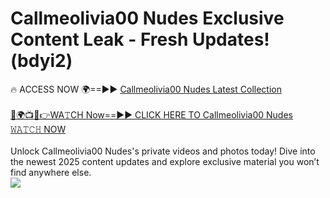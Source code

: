 # Callmeolivia00 Nudes Exclusive Content Leak - Fresh Updates! (bdyi2)

🔥 ACCESS NOW 🌍==►► <a href="https://tinyurl.com/2mz8nhtm" rel="nofollow">Callmeolivia00 Nudes Latest Collection</a>
<br><br>
[🔴🌍📺📱👉WA𝚃CH Now==►► CLICK HERE TO Callmeolivia00 Nudes 𝚆𝙰𝚃𝙲𝙷 NOW](https://tinyurl.com/2mz8nhtm)
<br><br>
Unlock Callmeolivia00 Nudes's private videos and photos today! Dive into the newest 2025 content updates and explore exclusive material you won’t find anywhere else.
<br>
<a href="https://tinyurl.com/2mz8nhtm" rel="nofollow" data-target="animated-image.originalLink"><img src="https://camo.githubusercontent.com/8a4f000d20f83aca3bf7ec5f350d767afa0574a8a352519fd8cfa583a6f93a33/68747470733a2f2f692e696d6775722e636f6d2f644a486b345a712e676966" data-canonical-src="https://i.imgur.com/dJHk4Zq.gif" style="max-width: 100%; display: inline-block;" data-target="animated-image.originalImage"></a>
<br>
